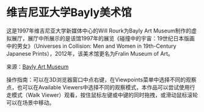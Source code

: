 # 维吉尼亚大学Bayly美术馆
这是1997年维吉尼亚大学新媒体中心的Will Rourk为Bayly Art Museum制作的虚拟展厅，展厅中所展示的是该馆1997年的展览《碰撞中的宇宙：19世纪日本版画中的男女》（Universes in Collision: Men and Women in 19th-Century Japanese Prints），2012年，该美术馆更名为Fralin Museum of Art。

来源：[Bayly Art Museum](https://www.lib.virginia.edu/artsandmedia/artmuseum/docs/virtual.html)

操作指南：可以在3D浏览器窗口中点右键，在Viewpoints菜单中选择不同的观察点，也可以在Available Viewers中选择不同的观察模式，本作品可以尝试使用行走模式（Walk Viewer）观看，按住鼠标左键或中键的同时拖拽，或滑动鼠标滚轮可以在场景中移动。